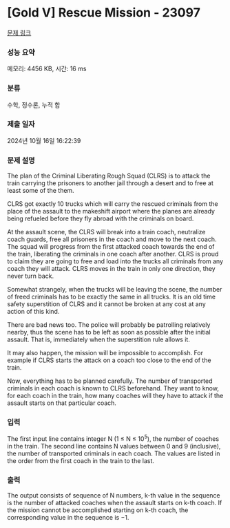 # [Gold V] Rescue Mission - 23097 

[문제 링크](https://www.acmicpc.net/problem/23097) 

### 성능 요약

메모리: 4456 KB, 시간: 16 ms

### 분류

수학, 정수론, 누적 합

### 제출 일자

2024년 10월 16일 16:22:39

### 문제 설명

<p>The plan of the Criminal Liberating Rough Squad (CLRS) is to attack the train carrying the prisoners to another jail through a desert and to free at least some of the them.</p>

<p>CLRS got exactly 10 trucks which will carry the rescued criminals from the place of the assault to the makeshift airport where the planes are already being refueled before they fly abroad with the criminals on board.</p>

<p>At the assault scene, the CLRS will break into a train coach, neutralize coach guards, free all prisoners in the coach and move to the next coach. The squad will progress from the first attacked coach towards the end of the train, liberating the criminals in one coach after another. CLRS is proud to claim they are going to free and load into the trucks all criminals from any coach they will attack. CLRS moves in the train in only one direction, they never turn back.</p>

<p>Somewhat strangely, when the trucks will be leaving the scene, the number of freed criminals has to be exactly the same in all trucks. It is an old time safety superstition of CLRS and it cannot be broken at any cost at any action of this kind.</p>

<p>There are bad news too. The police will probably be patrolling relatively nearby, thus the scene has to be left as soon as possible after the initial assault. That is, immediately when the superstition rule allows it.</p>

<p>It may also happen, the mission will be impossible to accomplish. For example if CLRS starts the attack on a coach too close to the end of the train.</p>

<p>Now, everything has to be planned carefully. The number of transported criminals in each coach is known to CLRS beforehand. They want to know, for each coach in the train, how many coaches will they have to attack if the assault starts on that particular coach.</p>

### 입력 

 <p>The first input line contains integer N (1 ≤ N ≤ 10<sup>5</sup>), the number of coaches in the train. The second line contains N values between 0 and 9 (inclusive), the number of transported criminals in each coach. The values are listed in the order from the first coach in the train to the last.</p>

### 출력 

 <p>The output consists of sequence of N numbers, k-th value in the sequence is the number of attacked coaches when the assault starts on k-th coach. If the mission cannot be accomplished starting on k-th coach, the corresponding value in the sequence is −1.</p>

